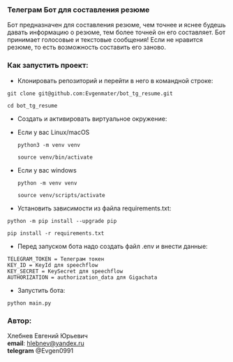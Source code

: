 ### Телеграм Бот для составления резюме
Бот предназначен для составления резюме, чем точнее и яснее будешь давать информацию о резюме, тем более точней он его составляет. Бот принимает голосовые и текстовые сообщения! Если не нравится резюме, то есть возможность составить его заново.

### Как запустить проект:

* Клонировать репозиторий и перейти в него в командной строке:

```
git clone git@github.com:Evgenmater/bot_tg_resume.git
```

```
cd bot_tg_resume
```

* Cоздать и активировать виртуальное окружение:

* Если у вас Linux/macOS
    ```
    python3 -m venv venv
    ```

    ```
    source venv/bin/activate
    ```

* Если у вас windows
    ```
    python -m venv venv
    ```

    ```
    source venv/scripts/activate
    ```

* Установить зависимости из файла requirements.txt:

```
python -m pip install --upgrade pip
```

```
pip install -r requirements.txt
```

* Перед запуском бота надо создать файл .env и внести данные:

```
TELEGRAM_TOKEN = Телеграм токен
KEY_ID = KeyId для speechflow
KEY_SECRET = KeySecret для speechflow
AUTHORIZATION = authorization_data для Gigachata

```

* Запустить бота:

```
python main.py
```


### Автор:  
Хлебнев Евгений Юрьевич<br>
**email**: hlebnev@yandex.ru<br>
**telegram** @Evgen0991